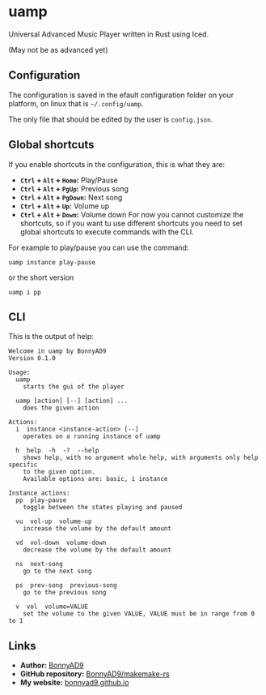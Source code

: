 # uamp
Universal Advanced Music Player written in Rust using Iced.

(May not be as advanced yet)

## Configuration
The configuration is saved in the efault configuration folder on your
platform, on linux that is `~/.config/uamp`.

The only file that should be edited by the user is `config.json`.

## Global shortcuts
If you enable shortcuts in the configuration, this is what they are:
- **`Ctrl` + `Alt` + `Home`:** Play/Pause
- **`Ctrl` + `Alt` + `PgUp`:** Previous song
- **`Ctrl` + `Alt` + `PgDown`:** Next song
- **`Ctrl` + `Alt` + `Up`:** Volume up
- **`Ctrl` + `Alt` + `Down`:** Volume down
For now you cannot customize the shortcuts, so if you want tu use different
shortcuts you need to set global shortcuts to execute commands with the CLI.

For example to play/pause you can use the command:
```
uamp instance play-pause
```
or the short version
```
uamp i pp
```

## CLI
This is the output of help:
```
Welcome in uamp by BonnyAD9
Version 0.1.0

Usage:
  uamp
    starts the gui of the player

  uamp [action] [--] [action] ...
    does the given action

Actions:
  i  instance <instance-action> [--]
    operates on a running instance of uamp

  h  help  -h  -?  --help
    shows help, with no argument whole help, with arguments only help specific
    to the given option.
    Available options are: basic, i instance

Instance actions:
  pp  play-pause
    toggle between the states playing and paused

  vu  vol-up  volume-up
    increase the volume by the default amount

  vd  vol-down  volume-down
    decrease the volume by the default amount

  ns  next-song
    go to the next song

  ps  prev-song  previous-song
    go to the previous song

  v  vol  volume=VALUE
    set the volume to the given VALUE, VALUE must be in range from 0 to 1
```

## Links
- **Author:** [BonnyAD9](https://github.com/BonnyAD9)
- **GitHub repository:** [BonnyAD9/makemake-rs](https://github.com/BonnyAD9/uamp)
- **My website:** [bonnyad9.github.io](https://bonnyad9.github.io/)
